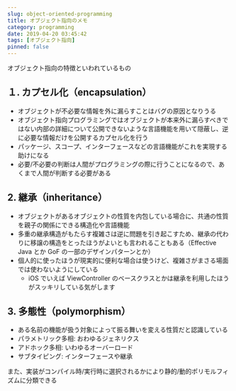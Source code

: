 ```yaml
---
slug: object-oriented-programming
title: オブジェクト指向のメモ
category: programming
date: 2019-04-20 03:45:42
tags: [オブジェクト指向]
pinned: false
---
```


オブジェクト指向の特徴といわれているもの

## １. カプセル化（encapsulation）

- オブジェクトが不必要な情報を外に漏らすことはバグの原因となりうる
- オブジェクト指向プログラミングではオブジェクトが本来外に漏らすべきではない内部の詳細について公開できないような言語機能を用いて隠蔽し、逆に必要な情報だけを公開するカプセル化を行う
- パッケージ、スコープ、インターフェースなどの言語機能がこれを実現する助けになる
- 必要/不必要の判断は人間がプログラミングの際に行うことになるので、あくまで人間が判断する必要がある


## 2. 継承（inheritance）

- オブジェクトがあるオブジェクトの性質を内包している場合に、共通の性質を親子の関係にできる構造化や言語機能
- 多重の継承構造がもたらす複雑さは逆に問題を引き起こすため、継承の代わりに移譲の構造をとったほうがよいとも言われることもある（Effective Java とか GoF の一部のデザインパターンとか）
- 個人的に使ったほうが現実的に便利な場合は使うけど、複雑さがまさる場面では使わないようにしている
  - iOS でいえば ViewController のベースクラスとかは継承を利用したほうがスッキリしている気がします

## 3. 多態性（polymorphism）

- ある名前の機能が扱う対象によって振る舞いを変える性質だと認識している
- パラメトリック多相: おわゆるジェネリクス
- アドホック多相: いわゆるオーバーロード
- サブタイピング: インターフェースや継承

また、実装がコンパイル時/実行時に選択されるかにより静的/動的ポリモルフィズムに分類できる
